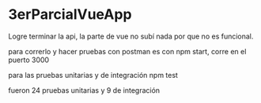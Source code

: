 # 3erParcialVueApp

Logre terminar la api, la parte de vue no subí nada por que no es funcional.

para correrlo y hacer pruebas con postman es con npm start, corre en el puerto 3000

para las pruebas unitarias y de integración
npm test

fueron 24 pruebas unitarias y 9 de integración
